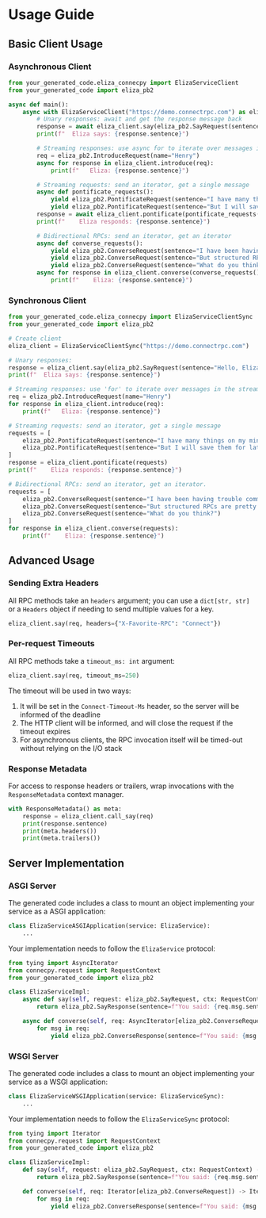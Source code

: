 # Usage Guide

## Basic Client Usage

### Asynchronous Client

```python
from your_generated_code.eliza_connecpy import ElizaServiceClient
from your_generated_code import eliza_pb2

async def main():
    async with ElizaServiceClient("https://demo.connectrpc.com") as eliza_client:
        # Unary responses: await and get the response message back
        response = await eliza_client.say(eliza_pb2.SayRequest(sentence="Hello, Eliza!"))
        print(f"  Eliza says: {response.sentence}")

        # Streaming responses: use async for to iterate over messages in the stream
        req = eliza_pb2.IntroduceRequest(name="Henry")
        async for response in eliza_client.introduce(req):
            print(f"   Eliza: {response.sentence}")

        # Streaming requests: send an iterator, get a single message
        async def pontificate_requests():
            yield eliza_pb2.PontificateRequest(sentence="I have many things on my mind.")
            yield eliza_pb2.PontificateRequest(sentence="But I will save them for later.")
        response = await eliza_client.pontificate(pontificate_requests())
        print(f"    Eliza responds: {response.sentence}")

        # Bidirectional RPCs: send an iterator, get an iterator
        async def converse_requests():
            yield eliza_pb2.ConverseRequest(sentence="I have been having trouble communicating.")
            yield eliza_pb2.ConverseRequest(sentence="But structured RPCs are pretty great!")
            yield eliza_pb2.ConverseRequest(sentence="What do you think?")
        async for response in eliza_client.converse(converse_requests()):
            print(f"    Eliza: {response.sentence}")
```

### Synchronous Client

```python
from your_generated_code.eliza_connecpy import ElizaServiceClientSync
from your_generated_code import eliza_pb2

# Create client
eliza_client = ElizaServiceClientSync("https://demo.connectrpc.com")

# Unary responses:
response = eliza_client.say(eliza_pb2.SayRequest(sentence="Hello, Eliza!"))
print(f"  Eliza says: {response.sentence}")

# Streaming responses: use 'for' to iterate over messages in the stream
req = eliza_pb2.IntroduceRequest(name="Henry")
for response in eliza_client.introduce(req):
    print(f"   Eliza: {response.sentence}")

# Streaming requests: send an iterator, get a single message
requests = [
    eliza_pb2.PontificateRequest(sentence="I have many things on my mind."),
    eliza_pb2.PontificateRequest(sentence="But I will save them for later."),
]
response = eliza_client.pontificate(requests)
print(f"    Eliza responds: {response.sentence}")

# Bidirectional RPCs: send an iterator, get an iterator.
requests = [
    eliza_pb2.ConverseRequest(sentence="I have been having trouble communicating."),
    eliza_pb2.ConverseRequest(sentence="But structured RPCs are pretty great!"),
    eliza_pb2.ConverseRequest(sentence="What do you think?")
]
for response in eliza_client.converse(requests):
    print(f"    Eliza: {response.sentence}")
```

## Advanced Usage

### Sending Extra Headers

All RPC methods take an `headers` argument; you can use a `dict[str, str]` or
a `Headers` object if needing to send multiple values for a key.

```python
eliza_client.say(req, headers={"X-Favorite-RPC": "Connect"})
```

### Per-request Timeouts

All RPC methods take a `timeout_ms: int` argument:

```python
eliza_client.say(req, timeout_ms=250)
```

The timeout will be used in two ways:

1. It will be set in the `Connect-Timeout-Ms` header, so the server will be informed of the deadline
2. The HTTP client will be informed, and will close the request if the timeout expires
3. For asynchronous clients, the RPC invocation itself will be timed-out without relying on the I/O stack

### Response Metadata

For access to response headers or trailers, wrap invocations with the `ResponseMetadata` context manager.

```python
with ResponseMetadata() as meta:
    response = eliza_client.call_say(req)
    print(response.sentence)
    print(meta.headers())
    print(meta.trailers())
```

## Server Implementation

### ASGI Server

The generated code includes a class to mount an object implementing your service as a ASGI application:

```python
class ElizaServiceASGIApplication(service: ElizaService):
    ...
```

Your implementation needs to follow the `ElizaService` protocol:

```python
from tying import AsyncIterator
from connecpy.request import RequestContext
from your_generated_code import eliza_pb2

class ElizaServiceImpl:
    async def say(self, request: eliza_pb2.SayRequest, ctx: RequestContext) -> eliza_pb2.SayResponse:
        return eliza_pb2.SayResponse(sentence=f"You said: {req.msg.sentence}")

    async def converse(self, req: AsyncIterator[eliza_pb2.ConverseRequest]) -> AsyncIterator[eliza_pb2.ConverseResponse]:
        for msg in req:
            yield eliza_pb2.ConverseResponse(sentence=f"You said: {msg.sentence}")
```

### WSGI Server

The generated code includes a class to mount an object implementing your service as a WSGI application:

```python
class ElizaServiceWSGIApplication(service: ElizaServiceSync):
    ...
```

Your implementation needs to follow the `ElizaServiceSync` protocol:

```python
from tying import Iterator
from connecpy.request import RequestContext
from your_generated_code import eliza_pb2

class ElizaServiceImpl:
    def say(self, request: eliza_pb2.SayRequest, ctx: RequestContext) -> eliza_pb2.SayResponse:
        return eliza_pb2.SayResponse(sentence=f"You said: {req.msg.sentence}")

    def converse(self, req: Iterator[eliza_pb2.ConverseRequest]) -> Iterator[eliza_pb2.ConverseResponse]:
        for msg in req:
            yield eliza_pb2.ConverseResponse(sentence=f"You said: {msg.sentence}")
```
